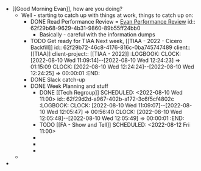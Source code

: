 - [[Good Morning Evan]], how are you doing?
	- Well - starting to catch up with things at work, things to catch up on:
		- DONE Read Performance Review = [Evan Performance Review](https://rangle.slack.com/archives/DJ2J7S4KV/p1659961800310349)
		  id:: 62f29b68-9629-4b31-9860-89b55ff24bb0
			- Basically - careful with the information dumps
		- TODO Get ready for TIAA Next week, [[TIAA - 2022 - Cicero Backfill]]
		  id:: 62f29b72-46c8-4176-816c-0ba745747489
		  client:: [[TIAA]]
		  client-project:: [[TIAA - 2022]]
		  :LOGBOOK:
		  CLOCK: [2022-08-10 Wed 11:09:14]--[2022-08-10 Wed 12:24:23] =>  01:15:09
		  CLOCK: [2022-08-10 Wed 12:24:24]--[2022-08-10 Wed 12:24:25] =>  00:00:01
		  :END:
		- DONE Slack catch-up
		- DONE Week Planning and stuff
			- DONE [[Tech Regroup]]
			  SCHEDULED: <2022-08-10 Wed 11:00>
			  id:: 62f29d2d-a967-402b-a172-3c6f5cf4802c
			  :LOGBOOK:
			  CLOCK: [2022-08-10 Wed 11:09:07]--[2022-08-10 Wed 12:05:47] =>  00:56:40
			  CLOCK: [2022-08-10 Wed 12:05:48]--[2022-08-10 Wed 12:05:49] =>  00:00:01
			  :END:
			- TODO [[FA - Show and Tell]]
			  SCHEDULED: <2022-08-12 Fri 11:00>
			-
			-
			-
	-
-